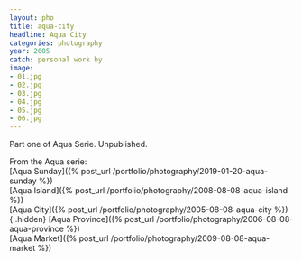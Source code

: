 ```yaml
---
layout: pho
title: aqua-city
headline: Aqua City
categories: photography
year: 2005
catch: personal work by
image:
- 01.jpg
- 02.jpg
- 03.jpg
- 04.jpg
- 05.jpg
- 06.jpg
---
```


Part one of Aqua Serie. Unpublished.

From the Aqua serie:  
[Aqua Sunday]({% post_url /portfolio/photography/2019-01-20-aqua-sunday %})  
[Aqua Island]({% post_url /portfolio/photography/2008-08-08-aqua-island %})  
[Aqua City]({% post_url /portfolio/photography/2005-08-08-aqua-city %}){:.hidden}
[Aqua Province]({% post_url /portfolio/photography/2006-08-08-aqua-province %})  
[Aqua Market]({% post_url /portfolio/photography/2009-08-08-aqua-market %})
